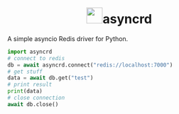 <h1 align="center">
    <img src="https://media.discordapp.net/attachments/822902690010103818/923533249425313792/unknown.png" height="36">asyncrd
</h1>
A simple asyncio Redis driver for Python.

```py
import asyncrd
# connect to redis
db = await asyncrd.connect("redis://localhost:7000")
# get stuff
data = await db.get("test")
# print result
print(data)
# close connection
await db.close()
```

